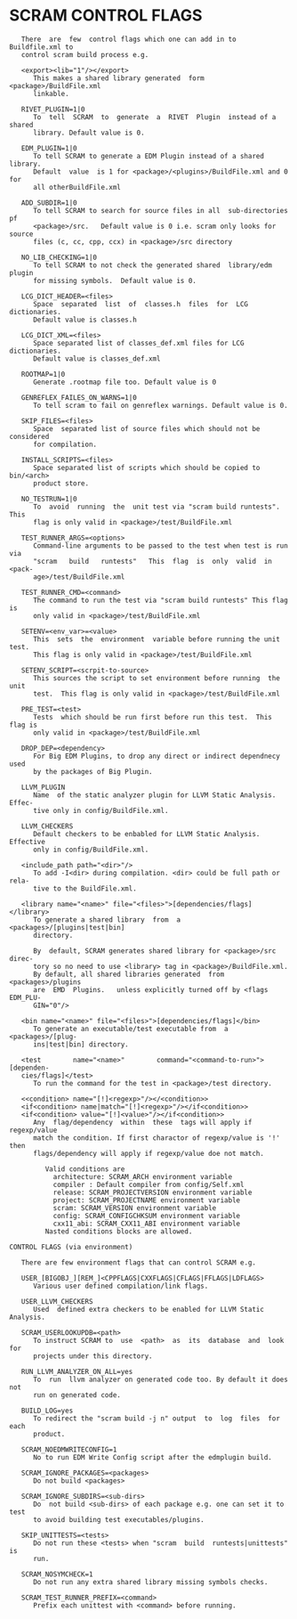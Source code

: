 # SCRAM CONTROL FLAGS

       There  are  few  control flags which one can add in to Buildfile.xml to
       control scram build process e.g.

       <export><lib="1"/></export>
          This makes a shared library generated  form  <package>/BuildFile.xml
          linkable.

       RIVET_PLUGIN=1|0
          To  tell  SCRAM  to  generate  a  RIVET  Plugin  instead of a shared
          library. Default value is 0.

       EDM_PLUGIN=1|0
          To tell SCRAM to generate a EDM Plugin instead of a shared  library.
          Default  value  is 1 for <package>/<plugins>/BuildFile.xml and 0 for
          all otherBuildFile.xml

       ADD_SUBDIR=1|0
          To tell SCRAM to search for source files in all  sub-directories  pf
          <package>/src.   Default value is 0 i.e. scram only looks for source
          files (c, cc, cpp, ccx) in <package>/src directory

       NO_LIB_CHECKING=1|0
          To tell SCRAM to not check the generated shared  library/edm  plugin
          for missing symbols.  Default value is 0.

       LCG_DICT_HEADER=<files>
          Space  separated  list  of  classes.h  files  for  LCG dictionaries.
          Default value is classes.h

       LCG_DICT_XML=<files>
          Space separated list of classes_def.xml files for LCG  dictionaries.
          Default value is classes_def.xml

       ROOTMAP=1|0
          Generate .rootmap file too. Default value is 0

       GENREFLEX_FAILES_ON_WARNS=1|0
          To tell scram to fail on genreflex warnings. Default value is 0.

       SKIP_FILES=<files>
          Space  separated list of source files which should not be considered
          for compilation.

       INSTALL_SCRIPTS=<files>
          Space separated list of scripts which should be copied to bin/<arch>
          product store.

       NO_TESTRUN=1|0
          To  avoid  running  the  unit test via "scram build runtests".  This
          flag is only valid in <package>/test/BuildFile.xml

       TEST_RUNNER_ARGS=<options>
          Command-line arguments to be passed to the test when test is run via
          "scram   build   runtests"   This  flag  is  only  valid  in  <pack-
          age>/test/BuildFile.xml

       TEST_RUNNER_CMD=<command>
          The command to run the test via "scram build runtests" This flag  is
          only valid in <package>/test/BuildFile.xml

       SETENV=<env_var>=<value>
          This  sets  the  environment  variable before running the unit test.
          This flag is only valid in <package>/test/BuildFile.xml

       SETENV_SCRIPT=<scrpit-to-source>
          This sources the script to set environment before running  the  unit
          test.  This flag is only valid in <package>/test/BuildFile.xml

       PRE_TEST=<test>
          Tests  which should be run first before run this test.  This flag is
          only valid in <package>/test/BuildFile.xml

       DROP_DEP=<dependency>
          For Big EDM Plugins, to drop any direct or indirect dependnecy  used
          by the packages of Big Plugin.

       LLVM_PLUGIN
          Name  of the static analyzer plugin for LLVM Static Analysis. Effec-
          tive only in config/BuildFile.xml.

       LLVM_CHECKERS
          Default checkers to be enbabled for LLVM Static Analysis.  Effective
          only in config/BuildFile.xml.

       <include_path path="<dir>"/>
          To add -I<dir> during compilation. <dir> could be full path or rela-
          tive to the BuildFile.xml.

       <library name="<name>" file="<files>">[dependencies/flags]</library>
          To generate a shared library  from  a  <packages>/[plugins|test|bin]
          directory.

          By  default, SCRAM generates shared library for <package>/src direc-
          tory so no need to use <library> tag in <package>/BuildFile.xml.
          By default, all shared libraries generated  from  <packages>/plugins
          are  EMD  Plugins.   unless explicitly turned off by <flags EDM_PLU-
          GIN="0"/>

       <bin name="<name>" file="<files>">[dependencies/flags]</bin>
          To generate an executable/test executable from  a  <packages>/[plug-
          ins|test|bin] directory.

       <test        name="<name>"        command="<command-to-run>">[dependen-
       cies/flags]</test>
          To run the command for the test in <package>/test directory.

       <<condition> name="[!]<regexp>"/></<condition>>
       <if<condition> name|match="[!]<regexp>"/></if<condition>>
       <if<condition> value="[!]<value>"/></if<condition>>
          Any  flag/dependency  within  these  tags will apply if regexp/value
          match the condition. If first charactor of regexp/value is '!'  then
          flags/dependency will apply if regexp/value doe not match.

             Valid conditions are
               architecture: SCRAM_ARCH environment variable
               compiler : Default compiler from config/Self.xml
               release: SCRAM_PROJECTVERSION environment variable
               project: SCRAM_PROJECTNAME environment variable
               scram: SCRAM_VERSION environment variable
               config: SCRAM_CONFIGCHKSUM environment variable
               cxx11_abi: SCRAM_CXX11_ABI environment variable
             Nasted conditions blocks are allowed.

    CONTROL FLAGS (via environment)

       There are few environment flags that can control SCRAM e.g.

       USER_[BIGOBJ_][REM_]<CPPFLAGS|CXXFLAGS|CFLAGS|FFLAGS|LDFLAGS>
          Various user defined compilation/link flags.

       USER_LLVM_CHECKERS
          Used  defined extra checkers to be enabled for LLVM Static Analysis.

       SCRAM_USERLOOKUPDB=<path>
          To instruct SCRAM to  use  <path>  as  its  database  and  look  for
          projects under this directory.

       RUN_LLVM_ANALYZER_ON_ALL=yes
          To  run  llvm analyzer on generated code too. By default it does not
          run on generated code.

       BUILD_LOG=yes
          To redirect the "scram build -j n" output  to  log  files  for  each
          product.

       SCRAM_NOEDMWRITECONFIG=1
          No to run EDM Write Config script after the edmplugin build.

       SCRAM_IGNORE_PACKAGES=<packages>
          Do not build <packages>

       SCRAM_IGNORE_SUBDIRS=<sub-dirs>
          Do  not build <sub-dirs> of each package e.g. one can set it to test
          to avoid building test executables/plugins.

       SKIP_UNITTESTS=<tests>
          Do not run these <tests> when "scram  build  runtests|unittests"  is
          run.

       SCRAM_NOSYMCHECK=1
          Do not run any extra shared library missing symbols checks.

       SCRAM_TEST_RUNNER_PREFIX=<command>
          Prefix each unittest with <command> before running.